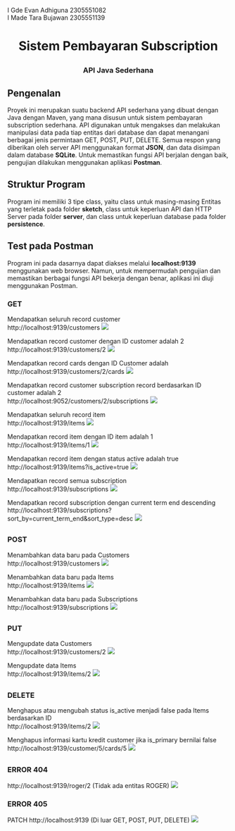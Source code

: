 I Gde Evan Adhiguna  2305551082 <br>
I Made Tara Bujawan  2305551139 <br>

# <p align="center">**Sistem Pembayaran Subscription**<p>
### <p align="center">API Java Sederhana</p>

## Pengenalan
Proyek ini merupakan suatu backend API sederhana yang dibuat dengan Java dengan Maven, yang mana disusun untuk sistem pembayaran subscription sederhana. API digunakan untuk mengakses dan melakukan manipulasi data pada tiap entitas dari database dan dapat menangani berbagai jenis permintaan GET, POST, PUT, DELETE. Semua respon yang diberikan oleh server API menggunakan format **JSON**, dan data disimpan dalam database **SQLite**. Untuk memastikan fungsi API berjalan dengan baik, pengujian dilakukan menggunakan aplikasi **Postman**.

## Struktur Program
Program ini memiliki 3 tipe class, yaitu class untuk masing-masing Entitas yang terletak pada folder **sketch**, class untuk keperluan API dan HTTP Server pada folder **server**, dan class untuk keperluan database pada folder **persistence**.

## Test pada Postman
Program ini pada dasarnya dapat diakses melalui **localhost:9139** menggunakan web browser. Namun, untuk mempermudah pengujian dan memastikan berbagai fungsi API bekerja dengan benar, aplikasi ini diuji menggunakan Postman. 

### GET
Mendapatkan seluruh record customer </br>
http://localhost:9139/customers
<img src = "Image/getCustomer.jpeg">

Mendapatkan record customer dengan ID customer adalah 2 </br>
http://localhost:9139/customers/2
<img src = "Image/getCustomerId.jpeg">

Mendapatkan record cards dengan ID Customer adalah </br>
http://localhost:9139/customers/2/cards
<img src = "Image/getCustomersIdCards.jpeg">

Mendapatkan record customer subscription record berdasarkan ID customer adalah 2 </br>
http://localhost:9052/customers/2/subscriptions
<img src = "Image/GETCustomerIdSubs.jpeg">

Mendapatkan seluruh record item </br>
http://localhost:9139/items
<img src = "Image/GETitems.jpeg">

Mendapatkan record item dengan ID item adalah 1 </br>
http://localhost:9139/items/1
<img src = "Image/GETitems_id.jpeg">

Mendapatkan record item dengan status active adalah true </br>
http://localhost:9139/items?is_active=true
<img src = "Image/GETitemsis_active=true.jpeg">

Mendapatkan record semua subscription </br>
http://localhost:9139/subscriptions
<img src = "Image/GETsubscriptions.jpeg">

Mendapatkan record subscription dengan current term end descending </br>
http://localhost:9139/subscriptions?sort_by=current_term_end&sort_type=desc
<img src = "Image/GETsubscriptionsdesc.jpeg">

##
### POST
Menambahkan data baru pada Customers </br>
http://localhost:9139/customers
<img src = "Image/POSTcustomers.jpeg">

Menambahkan data baru pada Items </br>
http://localhost:9139/items
<img src = "Image/POST items.jpeg">

Menambahkan data baru pada Subscriptions </br>
http://localhost:9139/subscriptions
<img src = "Image/postSubscription.jpeg">
<br/>


##
### PUT
Mengupdate data Customers </br>
http://localhost:9139/customers/2
<img src = "Image/PUTCustomer.jpeg">

Mengupdate data Items </br>
http://localhost:9139/items/2
<img src = "Image/PUT items_id.jpeg">

##
### DELETE
Menghapus atau mengubah status is_active menjadi false pada Items berdasarkan ID </br>
http://localhost:9139/items/2
<img src = "Image/deleteItemsId.jpeg">

Menghapus informasi kartu kredit customer jika is_primary bernilai false </br>
http://localhost:9139/customer/5/cards/5
<img src = "Image/deleteCustomerCard.jpeg">

##
### ERROR 404
http://localhost:9139/roger/2 (Tidak ada entitas ROGER)
<img src = "Image/ERROR404.jpeg">

### ERROR 405
PATCH http://localhost:9139 (Di luar GET, POST, PUT, DELETE)
<img src = "Image/ERROR 405.jpeg">
